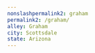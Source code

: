 ```yaml
---
﻿nonslashpermalink2: graham
permalink2: /graham/
alley: Graham
city: Scottsdale
state: Arizona
---
```

